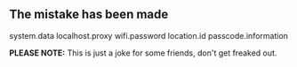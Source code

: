 ## The mistake has been made

system.data
localhost.proxy
wifi.password
location.id
passcode.information

**PLEASE NOTE:** This is just a joke for some friends, don't get freaked out.
